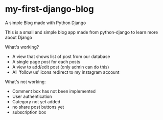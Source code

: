 # my-first-django-blog
A simple Blog made with Python Django

This is a small and simple blog app made from python-django to learn more about Django

What's working?
- A view that shows list of post from our database
- A single page post for each posts
- A view to add/edit post (only admin can do this)
- All 'follow us' icons redirect to my instagram account

What's not working:
- Comment box has not been implemented
- User authentication
- Category not yet added
- no share post buttons yet
- subscription box
